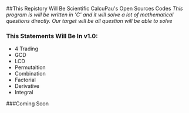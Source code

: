 ##This Repistory Will Be Scientific CalcuPau's Open Sources Codes
*This program is will be written in 'C' and it will solve a lot of mathematical questions directly.*
*Our target will be all question will be able to solve*

### This Statements Will Be In v1.0:
 - 4 Trading
 - GCD
 - LCD
 - Permutaition
 - Combination
 - Factorial
 - Derivative 
 - Integral




###Coming Soon
